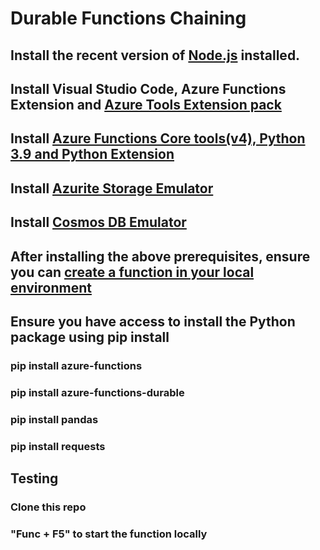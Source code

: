 # Durable Functions Chaining

## Install the recent version of [Node.js](https://nodejs.org/en) installed.

## Install Visual Studio Code, Azure Functions Extension and [Azure Tools Extension pack](https://learn.microsoft.com/en-us/azure/azure-functions/functions-develop-vs-code?tabs=python#run-local-requirements)

## Install [Azure Functions Core tools(v4), Python 3.9 and Python Extension](https://learn.microsoft.com/en-us/azure/azure-functions/functions-develop-vs-code?tabs=python#run-local-requirements)

## Install [Azurite Storage Emulator](https://learn.microsoft.com/en-us/azure/storage/common/storage-use-azurite?tabs=visual-studio-code)

## Install [Cosmos DB Emulator](https://learn.microsoft.com/en-us/azure/storage/common/storage-use-azurite?tabs=visual-studio-code)

## After installing the above prerequisites, ensure you can [create a function in your local environment](https://learn.microsoft.com/en-us/azure/azure-functions/functions-develop-vs-code?tabs=python#create-an-azure-functions-project)

## Ensure you have access to install the Python package using pip install 

### pip install azure-functions
###	pip install azure-functions-durable
###	pip install pandas
### pip install requests

## Testing

### Clone this repo

### "Func + F5" to start the function locally 